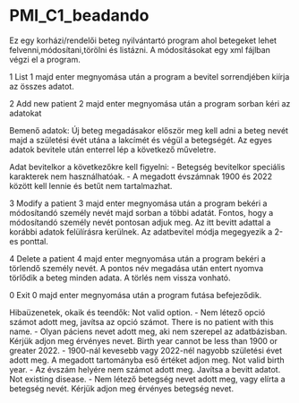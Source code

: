 # PMI_C1_beadando

Ez egy korházi/rendelői beteg nyilvántartó program ahol betegeket lehet felvenni,módosítani,törölni és listázni. A módosításokat egy xml fájlban végzi el a program.

1 List
1 majd enter megnyomása után a program a bevitel sorrendjében kiírja az összes adatot.

2 Add new patient
2 majd enter megnyomása után a program sorban kéri az adatokat

Bemenő adatok: Új beteg megadásakor először meg kell adni a beteg nevét majd a születési évét utána a lakcímét és végül a betegségét. Az egyes adatok bevitele után enterrel lép a következő műveletre. 

Adat bevitelkor a következőkre kell figyelni: - Betegség bevitelkor speciális karakterek nem használhatóak. 
                                              - A megadott évszámnak 1900 és 2022 között kell lennie és betűt nem tartalmazhat.

3 Modify a patient
3 majd enter megnyomása után a program bekéri a módosítandó személy nevét majd sorban a többi adatát. Fontos, hogy a módosítandó személy nevét pontosan adjuk meg. Az itt bevitt adattal a korábbi adatok felülírásra kerülnek. Az adatbevitel módja megegyezik a 2-es ponttal.

4 Delete a patient
4 majd enter megnyomása után a program bekéri a törlendő személy nevét. A pontos név megadása után entert nyomva törlődik a beteg minden adata. A törlés nem vissza vonható.

0 Exit 
0 majd enter megnyomása után a program futása befejeződik.

Hibaüzenetek, okaik és teendők: 
                         Not valid option. - Nem létező opció számot adott meg, javítsa az opció számot.
                         There is no patient with this name. - Olyan páciens nevet adott meg, aki nem szerepel az adatbázisban. Kérjük adjon meg érvényes nevet.
                         Birth year cannot be less than 1900 or greater 2022. - 1900-nál kevesebb vagy 2022-nél nagyobb születési évet adott meg. A megadott tartományba                                                                                 eső értéket adjon meg.
                         Not valid birth year. - Az évszám helyére nem számot adott meg. Javítsa a bevitt adatot.
                         Not existing disease. - Nem létező betegség nevet adott meg, vagy elírta a betegség nevét. Kérjük adjon meg érvényes betegség nevet.
